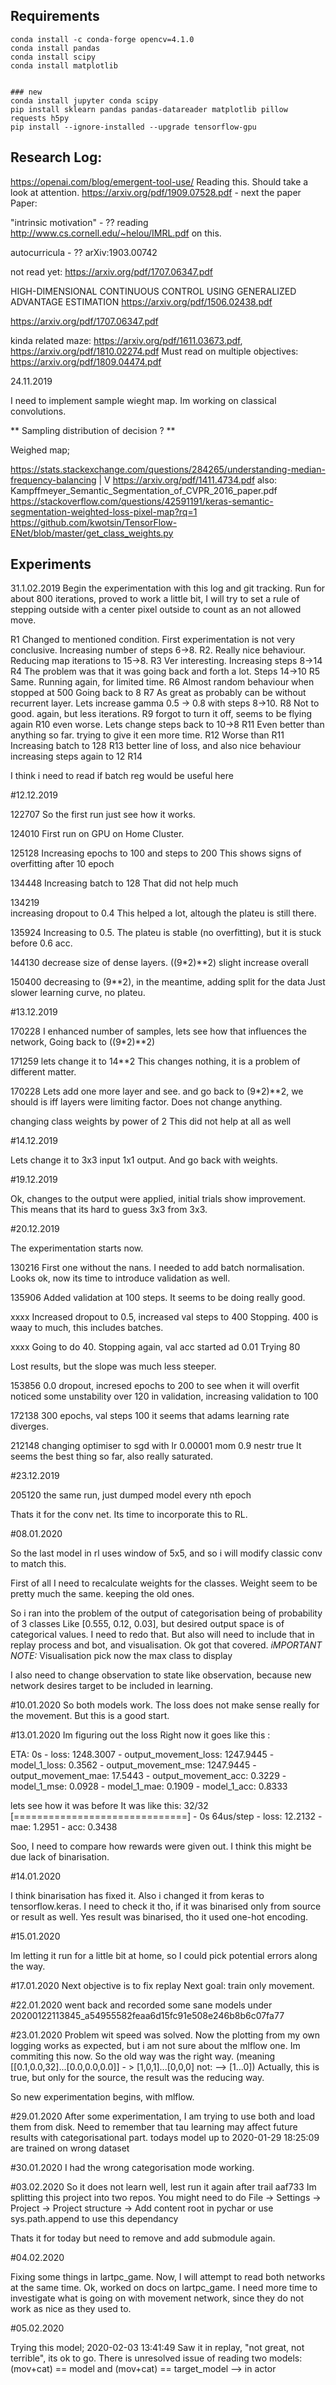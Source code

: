 ## Requirements


```
conda install -c conda-forge opencv=4.1.0
conda install pandas
conda install scipy
conda install matplotlib


### new
conda install jupyter conda scipy
pip install sklearn pandas pandas-datareader matplotlib pillow requests h5py
pip install --ignore-installed --upgrade tensorflow-gpu 
```

## Research Log:

https://openai.com/blog/emergent-tool-use/ Reading this.
Should take a look at attention.
https://arxiv.org/pdf/1909.07528.pdf - next the paper
Paper:

"intrinsic motivation" - ?? reading http://www.cs.cornell.edu/~helou/IMRL.pdf on this. 

autocurricula - ?? arXiv:1903.00742


not read yet:
https://arxiv.org/pdf/1707.06347.pdf

HIGH-DIMENSIONAL CONTINUOUS CONTROL USING GENERALIZED ADVANTAGE ESTIMATION https://arxiv.org/pdf/1506.02438.pdf

https://arxiv.org/pdf/1707.06347.pdf


kinda related maze: https://arxiv.org/pdf/1611.03673.pdf, https://arxiv.org/pdf/1810.02274.pdf
Must read on multiple objectives: https://arxiv.org/pdf/1809.04474.pdf


24.11.2019

I need to implement sample wieght map. Im working on classical convolutions.

** Sampling distribution of decision ? **

Weighed map;

https://stats.stackexchange.com/questions/284265/understanding-median-frequency-balancing
 |
 V
https://arxiv.org/pdf/1411.4734.pdf
also: Kampffmeyer_Semantic_Segmentation_of_CVPR_2016_paper.pdf
https://stackoverflow.com/questions/42591191/keras-semantic-segmentation-weighted-loss-pixel-map?rq=1
https://github.com/kwotsin/TensorFlow-ENet/blob/master/get_class_weights.py
## Experiments

 31.1.02.2019
 Begin  the experimentation with this log and git tracking.
 Run for about 800 iterations, proved to work a little bit,
 I will try to set a rule of stepping outside with a center 
 pixel outside to count as an not allowed move.
 
 R1 Changed to mentioned condition. First experimentation is not very conclusive.
 Increasing number of steps 6->8.
 R2.
 Really nice behaviour. 
 Reducing map iterations to 15->8.
 R3
 Ver interesting. Increasing steps 8->14
 R4
 The problem was that it was going back and forth a lot.
 Steps 14->10
 R5
 Same. Running again, for limited time.
 R6
 Almost random behaviour when stopped at 500 
 Going back to 8 
 R7
 As great as probably can be without recurrent layer.
 Lets increase gamma 0.5 -> 0.8 with steps 8->10.
 R8  Not to good. again, but less iterations.
 R9 forgot to turn it off, seems to be flying again
 R10 even worse. Lets change steps back to 10->8
 R11 Even better than anything so far. trying to give it een more time.
 R12 Worse than R11
 Increasing batch to 128 R13 better line of loss, and also nice behaviour 
 increasing steps again to 12 R14
 
 I think i need to read if batch reg would be useful here
 
 
#12.12.2019

122707
So the first run just see how it works.

124010
First run on GPU on Home Cluster.

125128
Increasing epochs to 100 and steps to 200
This shows signs of overfitting after 10 epoch

134448
Increasing batch to 128 
That did not help much

134219  
increasing dropout to 0.4
This helped a lot, altough the plateu is still there.

135924
Increasing to 0.5.
The plateu is stable (no overfitting), but it is stuck before 0.6 acc.

144130
decrease size of dense layers. ((9*2)**2)
slight increase overall

150400
decreasing to (9**2), in the meantime, adding split for the data 
Just slower learning curve, no plateu.

#13.12.2019

170228
I enhanced number of samples, lets see how that influences the network,
Going back to ((9*2)**2)

171259
lets change it to 14**2
This changes nothing, it is a problem of different matter.

170228
Lets add one more layer and see. and go back to (9*2)**2, we should is iff layers were limiting factor.
Does not change anything.

changing class weights by power of 2
This did not help at all as well

#14.12.2019

Lets change it to 3x3 input 1x1 output. And go back with weights.

#19.12.2019

Ok, changes to the output were applied, initial trials show improvement.
This means that its hard to guess 3x3 from 3x3.

#20.12.2019

The experimentation starts now.

130216
First one without the nans. I needed to add batch normalisation.
Looks ok, now its time to introduce validation as well.

135906
Added validation at 100 steps.
It seems to be doing really good.

xxxx
Increased dropout to 0.5, increased val steps to 400
Stopping. 400 is waay to much, this includes batches.

xxxx
Going to do 40. Stopping again, val acc started ad 0.01
Trying 80

Lost results, but the slope was much less steeper.

153856
0.0 dropout, incresed epochs to 200 to see when it will overfit
noticed some unstability over 120 in validation, increasing validation to 100

172138
300 epochs, val steps 100
it seems that adams learning rate diverges.

212148
changing optimiser to sgd with lr 0.00001 mom 0.9 nestr true
It seems the best thing so far, also really saturated.

#23.12.2019

205120
the same run, just dumped model every nth epoch

Thats it for the conv net. Its time to incorporate this to RL.

#08.01.2020

So the last model in rl uses window of 5x5, and so i will modify classic conv to match this.

First of all I need to recalculate weights for the classes.
Weight seem to be pretty much the same. keeping the old ones.

So i ran into the problem of the output of categorisation being of probability of 3 classes
Like [0.555, 0.12, 0.03], but desired output space is of categorical values.
I need to redo that.
But also will need to include that in replay process and bot, and visualisation.
Ok got that covered.
*iMPORTANT NOTE:* Visualisation pick now the max class to display

I also need to change observation to state like observation, because new network desires target to be included in learning.

#10.01.2020
So both models work. 
The loss does not make sense really for the movement. 
But this is a good start.

#13.01.2020
Im figuring out the loss
Right now it goes like this :

ETA: 0s -
loss: 1248.3007 -
output_movement_loss: 1247.9445 -
model_1_loss: 0.3562 -
output_movement_mse: 1247.9445 -
output_movement_mae: 17.5443 -
output_movement_acc: 0.3229 -
model_1_mse: 0.0928 -
model_1_mae: 0.1909 -
model_1_acc: 0.8333

lets see how it was before
It was like this:
32/32 [==============================] - 0s 64us/step - loss: 12.2132 - mae: 1.2951 - acc: 0.3438

Soo, I need to compare how rewards were given out. 
I think this might be due lack of binarisation.

#14.01.2020

I think binarisation has fixed it.  Also i changed it from keras to tensorflow.keras.
I need to check it tho, if it was binarised only from source or result as well.
Yes result was binarised, tho it used one-hot encoding.

#15.01.2020

Im letting it run for a little bit at home, so I could pick potential errors along the way.

#17.01.2020
Next objective is to fix replay
Next goal: train only movement.

#22.01.2020 
went back and recorded some sane models under 20200122113845_a54955582feaa6d15fc91e508e246b8b6c07fa77 

#23.01.2020 
Problem wit speed was solved.
Now the plotting from my own logging works as expected, but i am not sure about the mlflow one.
Im commiting this now.
So the old way was the right way. (meaning [[0.1,0.0,32]...[0.0,0.0,0.0]] - > [1,0,1]...[0,0,0] not: --> [1...0])
Actually, this is true, but only for the source, the result was the reducing way.

So new experimentation begins, with mlflow. 

#29.01.2020
After some experimentation, I am trying to use both and load them from disk.
Need to remember that tau learning may affect future results with categorisational part.
todays model up to 2020-01-29 18:25:09 are trained on wrong dataset

#30.01.2020
I had the wrong categorisation mode working.

#03.02.2020
So it does not learn well, lest run it again after trail aaf733
Im splitting this project into two repos.
You might need to do File -> Settings -> Project -> Project structure -> Add content root
in pychar or use sys.path.append to use this dependancy

Thats it for today but need to remove and add submodule again.

#04.02.2020

Fixing some things in lartpc_game.
Now, I will attempt to read both networks at the same time.
Ok, worked on docs on lartpc_game.
I need more time to investigate what is going on with movement network, since they do not work as nice as they used to.

#05.02.2020

Trying this model;
2020-02-03 13:41:49
Saw it in replay, "not great, not terrible", its ok to go.
There is unresolved issue of reading two models:
(mov+cat) == model and (mov+cat) == target_model --> in actor